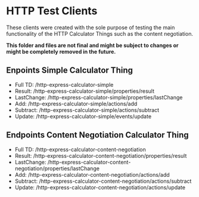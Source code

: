 # HTTP Test Clients

These clients were created with the sole purpose of testing the main functionality of the HTTP Calculator Things such as the content negotiation.

**This folder and files are not final and might be subject to changes or might be completely removed in the future.**

## Enpoints Simple Calculator Thing

- Full TD: /http-express-calculator-simple
- Result: /http-express-calculator-simple/properties/result
- LastChange: /http-express-calculator-simple/properties/lastChange
- Add: /http-express-calculator-simple/actions/add
- Subtract: /http-express-calculator-simple/actions/subtract
- Update: /http-express-calculator-simple/events/update

## Endpoints Content Negotiation Calculator Thing

- Full TD: /http-express-calculator-content-negotiation
- Result: /http-express-calculator-content-negotiation/properties/result
- LastChange: /http-express-calculator-content-negotiation/properties/lastChange
- Add: /http-express-calculator-content-negotiation/actions/add
- Subtract: /http-express-calculator-content-negotiation/actions/subtract
- Update: /http-express-calculator-content-negotiation/actions/update
